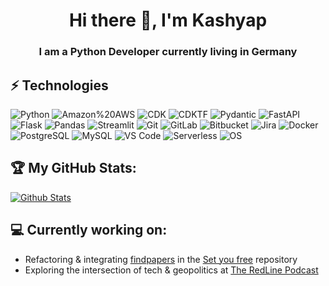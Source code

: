 <h1 align="center"> Hi there 👋, I'm Kashyap </h1>
<h3 align="center"> I am a Python Developer currently living in Germany</h3>

## ⚡ Technologies
![Python](https://img.shields.io/badge/Python-3776AB?style=for-the-badge&logo=python&logoColor=white)
![Amazon%20AWS](https://img.shields.io/badge/Amazon%20AWS-232F3E?style=for-the-badge&logo=amazon-aws)
![CDK](https://img.shields.io/badge/CDK-232F3E?style=for-the-badge&logo=amazon-aws)
![CDKTF](https://img.shields.io/badge/CDKTF-232F3E?style=for-the-badge&logo=amazon-aws)
![Pydantic](https://img.shields.io/badge/Pydantic-teal?style=for-the-badge&logo=pydantic)
![FastAPI](https://img.shields.io/badge/-FastAPI-teal?style=for-the-badge&logo=fastapi&logoColor=white)
![Flask](https://img.shields.io/badge/-Flask-teal?style=for-the-badge&logo=flask&logoColor=white)
![Pandas](https://img.shields.io/badge/-Pandas-430098?style=for-the-badge&logo=pandas)
![Streamlit](https://img.shields.io/badge/-Streamlit-black?style=for-the-badge&logo=streamlit)
![Git](https://img.shields.io/badge/-Git-black?style=for-the-badge&logo=git)
![GitLab](https://img.shields.io/badge/-GitLab-FCA121?style=for-the-badge&logo=gitlab)
![Bitbucket](https://img.shields.io/badge/-Bitbucket-FCA121?style=for-the-badge&logo=bitbucket)
![Jira](https://img.shields.io/badge/-Jira-FCA121?style=for-the-badge&logo=jira)
![Docker](https://img.shields.io/badge/-Docker-black?style=for-the-badge&logo=docker)
![PostgreSQL](https://img.shields.io/badge/-PostgreSQL-336791?style=for-the-badge&logo=postgresql)
![MySQL](https://img.shields.io/badge/-MySQL-black?style=for-the-badge&logo=mysql)
![VS Code](https://img.shields.io/badge/-VS%20Code-007ACC?style=for-the-badge&logo=visual-studio-code)
![Serverless](https://img.shields.io/badge/-Serverless-black?style=for-the-badge)
![OS](https://img.shields.io/badge/-Linux-informational?style=for-the-badge&logo=linux&logoColor=white)

## :trophy: My GitHub Stats:

[![Github Stats](https://github-readme-stats.vercel.app/api?username=kashyapm94&theme=algolia&show_icons=true&count_private=true)](https://github.com/kashyapm94)

## 💻 Currently working on:
- Refactoring & integrating [findpapers](https://github.com/ChristianGerloff/findpapers) in the [Set you free](https://github.com/ChristianGerloff/set-you-free/tree/feature/findpapers-models) repository
- Exploring the intersection of tech & geopolitics at [The RedLine Podcast](https://github.com/The-Red-Line-Podcast)
